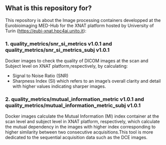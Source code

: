## What is this repository for?
This repository is about the Image processing containers developped at the Eurobioimaging MED-Hub for the XNAT platform hosted by University of Turin (https://eubi-xnat.hpc4ai.unito.it): 
### 1. quality_metrics/snr_si_metrics v1.0.1 and quality_metrics/snr_si_metrics_subj v1.0.1
Docker images to check the quality of DICOM images at the scan and Subject level on XNAT platform,respectively, by calculating: 
- Signal to Noise Ratio (SNR) 
- Sharpness Index (SI) which refers to an image’s overall clarity and detail with higher values indicating sharper images.

### 2. quality_metrics/mutual_information_metric v1.0.1 and quality_metrics/mutual_information_metric_subj v1.0.1
Docker images calculate the Mutual Information (MI) index container at the scan level and subject level in XNAT platform, respectively, which calculate the mutual dependency in the images with higher index corresponding to higher similarity between two consecutive acquisitions.This tool is more dedicated to the sequential acquisition data such as the DCE images.

